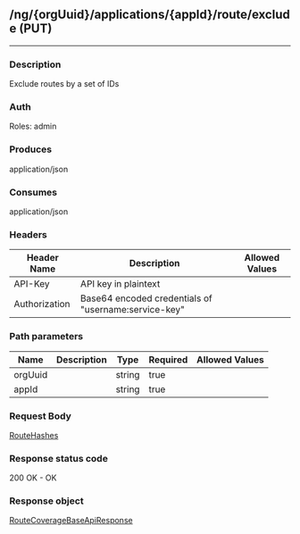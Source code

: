 ## /ng/{orgUuid}/applications/{appId}/route/exclude (PUT)
---
### Description
Exclude routes by a set of IDs
### Auth
Roles: admin
### Produces
application/json
### Consumes
application/json
### Headers
| Header Name | Description | Allowed Values |
| ----------- | ----------- | ----------- |
| API-Key | API key in plaintext |  |
| Authorization | Base64 encoded credentials of &quot;username:service-key&quot; |  |
### Path parameters
| Name | Description | Type | Required | Allowed Values |
| ----------- | ----------- | ----------- | ----------- | ----------- |
| orgUuid |  | string | true |  |
| appId |  | string | true |  |
### Request Body
[RouteHashes](<../../objects/RouteHashes.md>)
### Response status code
200 OK - OK
### Response object
[RouteCoverageBaseApiResponse](<../../objects/RouteCoverageBaseApiResponse.md>)
